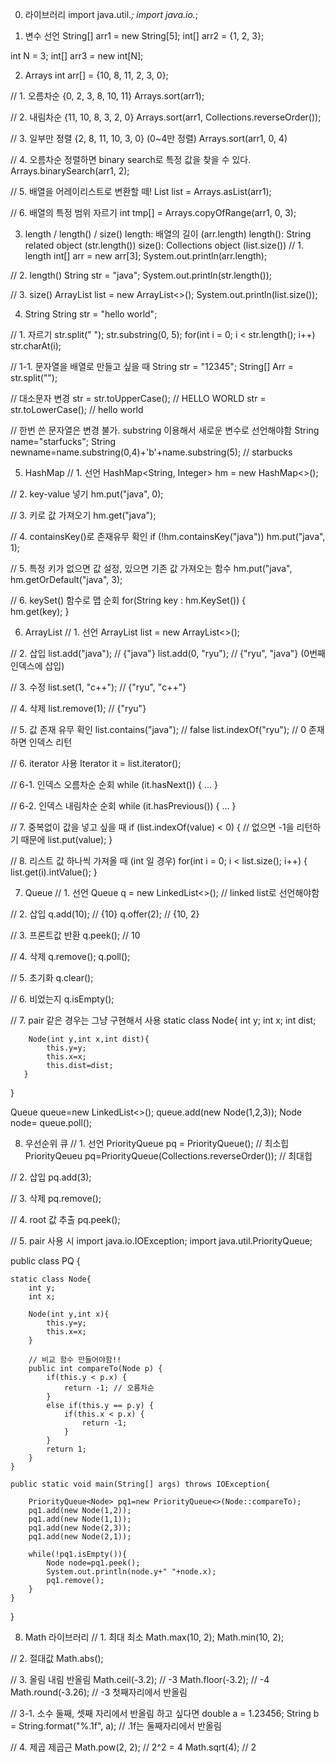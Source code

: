 
0. 라이브러리
import java.util.*;
import java.io.*;

1. 변수 선언
String[] arr1 = new String[5];
int[] arr2 = {1, 2, 3};

int N = 3;
int[] arr3 = new int[N];

2. Arrays
int arr[] = {10, 8, 11, 2, 3, 0};

// 1. 오름차순 {0, 2, 3, 8, 10, 11}
Arrays.sort(arr1);

// 2. 내림차순 {11, 10, 8, 3, 2, 0}
Arrays.sort(arr1, Collections.reverseOrder());

// 3. 일부만 정렬 {2, 8, 11, 10, 3, 0} (0~4만 정렬)
Arrays.sort(arr1, 0, 4)

// 4. 오름차순 정렬하면 binary search로 특정 값을 찾을 수 있다.
Arrays.binarySearch(arr1, 2);

// 5. 배열을 어레이리스트로 변환할 떼!
List list = Arrays.asList(arr1);

// 6. 배열의 특정 범위 자르기
int tmp[] = Arrays.copyOfRange(arr1, 0, 3);

3. length / length() / size()
length: 배열의 길이 (arr.length)
length(): String related object (str.length())
size(): Collections object (list.size())
// 1. length
int[] arr = new arr[3];
System.out.println(arr.length);

// 2. length()
String str = "java";
System.out.println(str.length());

// 3. size()
ArrayList<Integer> list = new ArrayList<>();
System.out.println(list.size());

4. String
String str = "hello world";

// 1. 자르기
str.split(" ");
str.substring(0, 5);
for(int i = 0; i < str.length(); i++) str.charAt(i);

// 1-1. 문자열을 배열로 만들고 싶을 때
String str = "12345";
String[] Arr = str.split("");

// 대소문자 변경
str = str.toUpperCase();		// HELLO WORLD
str = str.toLowerCase();		// hello world

// 한번 쓴 문자열은 변경 불가. substring 이용해서 새로운 변수로 선언해야함
String name="starfucks";
String newname=name.substring(0,4)+'b'+name.substring(5);	// starbucks


5. HashMap
// 1. 선언
HashMap<String, Integer> hm = new HashMap<>();

// 2. key-value 넣기
hm.put("java", 0);

// 3. 키로 값 가져오기
hm.get("java");

// 4. containsKey()로 존재유무 확인
if (!hm.containsKey("java")) hm.put("java", 1);

// 5. 특정 키가 없으면 값 설정, 있으면 기존 값 가져오는 함수
hm.put("java", hm.getOrDefault("java", 3);	

// 6. keySet() 함수로 맵 순회
for(String key : hm.KeySet()) {				
	hm.get(key);
}

6. ArrayList
// 1. 선언
ArrayList<String> list = new ArrayList<>();

// 2. 삽입
list.add("java");			// {"java"}
list.add(0, "ryu");			// {"ryu", "java"} (0번째 인덱스에 삽입)

// 3. 수정
list.set(1, "c++");			// {"ryu", "c++"}

// 4. 삭제
list.remove(1);				// {"ryu"}

// 5. 값 존재 유무 확인
list.contains("java");		// false
list.indexOf("ryu");		// 0 존재하면 인덱스 리턴

// 6. iterator 사용
Iterator it = list.iterator();

// 6-1. 인덱스 오름차순 순회
while (it.hasNext()) {
	...
}

// 6-2. 인덱스 내림차순 순회
while (it.hasPrevious()) {
	...
}

// 7. 중복없이 값을 넣고 싶을 때
if (list.indexOf(value) < 0) {	// 없으면 -1을 리턴하기 때문에
	list.put(value);
}

// 8. 리스트 값 하나씩 가져올 때 (int 일 경우)
for(int i = 0; i < list.size(); i++) {
	list.get(i).intValue();
}

7. Queue
// 1. 선언
Queue<Integer> q = new LinkedList<>();		// linked list로 선언해야함

// 2. 삽입
q.add(10);			// {10}
q.offer(2);			// {10, 2}

// 3. 프론트값 반환
q.peek();			// 10

// 4. 삭제
q.remove();
q.poll();

// 5. 초기화
q.clear();

// 6. 비었는지
q.isEmpty();

// 7. pair 같은 경우는 그냥 구현해서 사용
static class Node{
        int y;
        int x;
        int dist;
        
        Node(int y,int x,int dist){
            this.y=y;
            this.x=x;
            this.dist=dist;
       }
   }

Queue<Node> queue=new LinkedList<>();
queue.add(new Node(1,2,3));
Node node= queue.poll();

8. 우선순위 큐
// 1. 선언
PriorityQueue<Integer> pq = PriorityQueue<Integer>();	// 최소힙
PriorityQeueu<Integer> pq=PriorityQueue<Integer>(Collections.reverseOrder());	// 최대힙

// 2. 삽입
pq.add(3);

// 3. 삭제
pq.remove();

// 4. root 값 추출
pq.peek();

// 5. pair 사용 시 
import java.io.IOException;
import java.util.PriorityQueue;

public class PQ {

    static class Node{
        int y;
        int x;

        Node(int y,int x){
            this.y=y;
            this.x=x;
        }
		
        // 비교 함수 만들어야함!!
        public int compareTo(Node p) {
            if(this.y < p.x) {
                return -1; // 오름차순
            }
            else if(this.y == p.y) {
                if(this.x < p.x) {
                    return -1;
                }
            }
            return 1;
        }
    }

    public static void main(String[] args) throws IOException{

        PriorityQueue<Node> pq1=new PriorityQueue<>(Node::compareTo);
        pq1.add(new Node(1,2));
        pq1.add(new Node(1,1));
        pq1.add(new Node(2,3));
        pq1.add(new Node(2,1));

        while(!pq1.isEmpty()){
            Node node=pq1.peek();
            System.out.println(node.y+" "+node.x);
            pq1.remove();
        }
    }
}

8. Math 라이브러리
// 1. 최대 최소
Math.max(10, 2);
Math.min(10, 2);

// 2. 절대값
Math.abs();

// 3. 올림 내림 반올림
Math.ceil(-3.2);		// -3
Math.floor(-3.2);		// -4
Math.round(-3.26);		// -3	첫째자리에서 반올림

// 3-1. 소수 둘째, 셋째 자리에서 반올림 하고 싶다면
double a = 1.23456;
String b = String.format("%.1f", a);	// .1f는 둘째자리에서 반올림

// 4. 제곱 제곱근
Math.pow(2, 2);		// 2^2 = 4
Math.sqrt(4);		// 2
